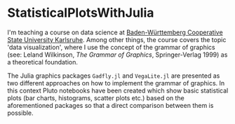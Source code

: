 # StatisticalPlotsWithJulia

I'm teaching a course on data science at [Baden-Württemberg Cooperative State University  Karlsruhe](https://www.karlsruhe.dhbw.de/en/general/about-us.html). Among other things, the course covers the topic 'data visualization', where I use the concept of the grammar of graphics (see: Leland Wilkinson, *The Grammar of Graphics*, Springer-Verlag 1999) as a theoretical foundation. 

The Julia graphics packages `Gadfly.jl` and `VegaLite.jl` are presented as two different approaches on how to implement the grammar of graphics. In this context Pluto notebooks have been created which show basic statistical plots (bar charts, histograms, scatter plots etc.) based on the aforementioned packages so that a direct comparison between them is possible.
